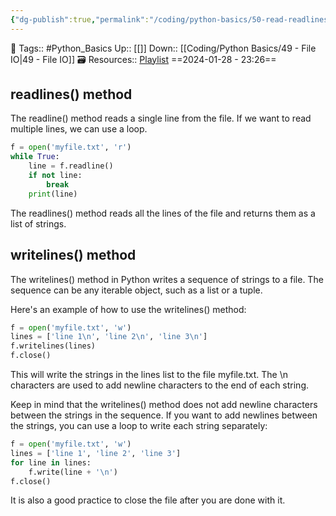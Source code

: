 ```yaml
---
{"dg-publish":true,"permalink":"/coding/python-basics/50-read-readlines-and-other-methods/","dgPassFrontmatter":true,"noteIcon":"3","created":"2024-01-28T23:25:58.348+05:30","updated":"2024-01-28T23:28:47.216+05:30"}
---
```


🧶 Tags:: #Python_Basics 
Up:: [[]]
Down:: [[Coding/Python Basics/49 - File IO\|49 - File IO]]
🗃 Resources:: [Playlist](https://www.youtube.com/playlist?list=PLu0W_9lII9agwh1XjRt242xIpHhPT2llg)
==2024-01-28 - 23:26==

## readlines() method
The readline() method reads a single line from the file. If we want to read multiple lines, we can use a loop.
```python
f = open('myfile.txt', 'r')
while True:
	line = f.readline()
	if not line:
		break
	print(line)
```

The readlines() method reads all the lines of the file and returns them as a list of strings.

## writelines() method
The writelines() method in Python writes a sequence of strings to a file. The sequence can be any iterable object, such as a list or a tuple.

Here's an example of how to use the writelines() method:

```python
f = open('myfile.txt', 'w')
lines = ['line 1\n', 'line 2\n', 'line 3\n']
f.writelines(lines)
f.close()
```

This will write the strings in the lines list to the file myfile.txt. The \n characters are used to add newline characters to the end of each string.

Keep in mind that the writelines() method does not add newline characters between the strings in the sequence. If you want to add newlines between the strings, you can use a loop to write each string separately:
```python
f = open('myfile.txt', 'w')
lines = ['line 1', 'line 2', 'line 3']
for line in lines:
	f.write(line + '\n')
f.close()
```

It is also a good practice to close the file after you are done with it.